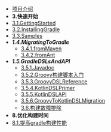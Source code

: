 * [项目介绍](7.5.1/项目介绍.md)
* **3.快速开始**
* [3.1.GettingStarted](7.5.1/3.快速开始/GettingStarted.md)
* [3.2.InstallingGradle](7.5.1/3.快速开始/InstallingGradle.md)
* [3.3.Samples](7.5.1/3.快速开始/Samples.md)
* ***1.4.MigratingToGradle***
  * [3.4.1.fromMaven](7.5.1/3.快速开始/MigratingToGradle/fromMaven.md)
  * [3.4.2.fromAnt](7.5.1/3.快速开始/MigratingToGradle/fromAnt.md)
* ***1.5.GradleDSLsAndAPI***
  * [3.5.1.Javadoc](7.5.1/3.快速开始/3.5.GradleDSLsAndAPI/fromMaven.md)
  * [3.5.2.Groovy构建脚本入门](7.5.1/3.快速开始/3.5.GradleDSLsAndAPI/3.5.2.Groovy构建脚本入门.md)
  * [3.5.3.GroovyDSLReference](7.5.1/3.快速开始/3.5.GradleDSLsAndAPI/3.5.3.GroovyDSL参考.md)
  * [3.5.4.KotlinDSLPrimer](7.5.1/3.快速开始/3.5.MigratingToGradle/fromAnt.md)
  * [3.5.5.KotlinDSLAPI](7.5.1/3.快速开始/3.5.MigratingToGradle/fromAnt.md)
  * [3.5.6.GroovyToKotlinDSLMigration](7.5.1/3.快速开始/MigratingToGradle/fromAnt.md)
  * [3.6.构建故障排除](7.5.1/3.快速开始/3.6.构建故障排除.md)
* **8.优化构建时间**
* [8.1.提高gradle构建性能](7.5.1/8.优化构建时间/8.1.提高gradle构建性能.md)

